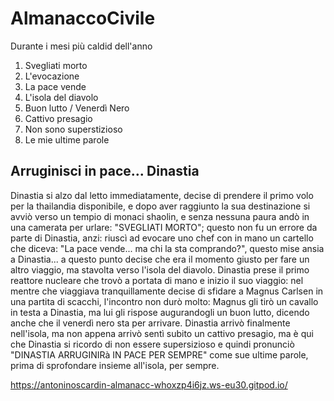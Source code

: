 # AlmanaccoCivile

Durante i mesi più caldid dell'anno

1. Svegliati morto
2. L'evocazione
3. La pace vende
4. L'isola del diavolo
5. Buon lutto / Venerdì Nero
6. Cattivo presagio
7. Non sono superstizioso
8. Le mie ultime parole

## Arruginisci in pace... Dinastia

Dinastia si alzo dal letto immediatamente, decise di prendere il primo volo per la thailandia disponibile, e dopo aver raggiunto la sua destinazione si avviò verso un tempio di monaci shaolin, e senza nessuna paura andò in una camerata per urlare: "SVEGLIATI MORTO"; questo non fu un errore da parte di Dinastia, anzi: riuscì ad evocare uno chef con in mano un cartello che diceva: "La pace vende... ma chi la sta comprando?", questo mise ansia a Dinastia... a questo punto decise che era il momento giusto per fare un altro viaggio, ma stavolta verso l'isola del diavolo.
Dinastia prese il primo reattore nucleare che trovò a portata di mano e inizio il suo viaggio: nel mentre che viaggiava tranquillamente decise di sfidare a Magnus Carlsen in una partita di scacchi, l'incontro non durò molto: Magnus gli tirò un cavallo in testa a Dinastia, ma lui gli rispose augurandogli un buon lutto, dicendo anche che il venerdì nero sta per arrivare. 
Dinastia arrivò finalmente nell'isola, ma non appena arrivò sentì subito un cattivo presagio, ma è qui che Dinastia si ricordo di non essere supersizioso e quindi pronunciò "DINASTIA ARRUGINIRà IN PACE PER SEMPRE" come sue ultime parole, prima di sprofondare insieme all'isola, per sempre.

https://antoninoscardin-almanacc-whoxzp4i6jz.ws-eu30.gitpod.io/
